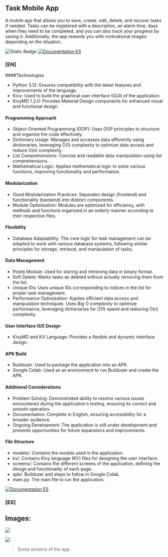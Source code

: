 ## Task Mobile App
A mobile app that allows you to save, create, edit, delete, and recover tasks if needed. Tasks can be registered with a description, an alarm time, days when they need to be completed, and you can also track your progress by saving it. Additionally, the app rewards you with motivational images depending on the situation.

![Static Badge](https://img.shields.io/badge/Documentation-EN-blue) [![Documentation ES](https://img.shields.io/badge/Documentation-ES-green)](https://your-username.github.io/your-repo/es/)

### [EN]
####Technologies
* Python 3.12: Ensures compatibility with the latest features and improvements of the language.
* Kivy: Used to build the graphical user interface (GUI) of the application.
* KivyMD 1.2.0: Provides Material Design components for enhanced visual and functional design.

#### Programming Approach
* Object-Oriented Programming (OOP): Uses OOP principles to structure and organize the code effectively.
* Dictionary Usage: Manages and accesses data efficiently using dictionaries, leveraging O(1) complexity to optimize data access and reduce O(n) complexity.
* List Comprehensions: Concise and readable data manipulation using list comprehensions.
* Mathematical Logic: Applies mathematical logic to solve various functions, improving functionality and performance.

#### Modularization
* Good Modularization Practices: Separates design (frontend) and functionality (backend) into distinct components.
* Module Optimization: Modules are optimized for efficiency, with methods and functions organized in an orderly manner according to their respective files.

#### Flexibility
* Database Adaptability: The core logic for task management can be adapted to work with various database systems, following similar principles for storage, retrieval, and manipulation of tasks.

#### Data Management
* Pickle Module: Used for storing and retrieving data in binary format.
* Soft Delete: Marks tasks as deleted without actually removing them from the list.
* Unique IDs: Uses unique IDs corresponding to indices in the list for proper task management.
* Performance Optimization: Applies efficient data access and manipulation techniques. Uses Big O complexity to optimize performance, leveraging dictionaries for O(1) speed and reducing O(n) complexity.

#### User Interface (UI) Design
* KivyMD and KV Language: Provides a flexible and dynamic interface design.

#### APK Build
* Buildozer: Used to package the application into an APK.
* Google Colab: Used as an environment to run Buildozer and create the APK.

#### Additional Considerations
* Problem Solving: Demonstrated ability to resolve various issues encountered during the application's testing, ensuring its correct and smooth operation.
* Documentation: Complete in English, ensuring accessibility for a broader audience.
* Ongoing Development: The application is still under development and presents opportunities for future expansions and improvements.

#### File Structure
* models/: Contains the models used in the application.
* kv/: Contains Kivy language (KV) files for designing the user interface.
* screens/: Contains the different screens of the application, defining the design and functionality of each page.
* apk/: Buildozer and steps to follow in Google Colab.
* main.py: The main file to run the application.

[![Documentation ES](https://img.shields.io/badge/Documentation-ES-green)](https://your-username.github.io/your-repo/es/)
### [ES]

## Images:
![](https://i.pinimg.com/736x/79/86/9d/79869d5f18a93398ca1dcfe3d1328db9.jpg)

![](https://i.pinimg.com/736x/3c/e4/e8/3ce4e8e3d04458fbca7cec7e7d385edf.jpg)

> Some screens of the app
